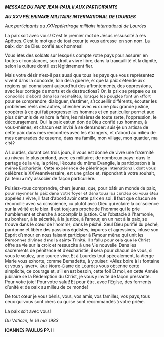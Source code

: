***MESSAGE DU PAPE JEAN-PAUL II AUX PARTICIPANTS***

***AU XXV PÈLERINAGE MILITAIRE INTERNATIONAL DE LOURDES***

*Aux participants au XXVepèlerinage militaire international de Lourdes*

La paix soit avec vous! C’est le premier mot de Jésus ressuscité à ses Apôtres. C’est le mot que de tout cœur je vous adresse, en son nom. La paix, don de Dieu confié aux hommes!

Vous êtes des soldats sur lesquels compte votre pays pour assurer, en toutes circonstances, son droit à vivre libre, dans la tranquillité et la dignité, selon la culture dont il est légitimement fier.

Mais votre désir n’est-il pas aussi que tous les pays que vous représentez vivent dans la concorde, loin de la guerre, et que la paix s’étende aux régions qui connaissent aujourd’hui des affrontements, des oppressions, avec leur cortège de morts et de destructions? Or, la paix se prépare ou se consolide d’abord dans les mentalités, lorsque les peuples font un effort pour se comprendre, dialoguer, s’estimer, s’accueillir différents, écouter les problèmes réels des autres, chercher avec eux une plus grande justice, coopérer à ce qui fait progresser les hommes et en particulier permet aux plus démunis de vaincre la faim, les misères de toute sorte, l’oppression, le découragement. Oui, la paix est un don de Dieu confié aux hommes, à vous-mêmes; et chacun est invité à se demander: suis-je un artisan de cette paix dans mes rencontres avec les étrangers, et d’abord au milieu de mes camarades de caserne, dans ma famille, mon village, mon quartier, ma cité?

A Lourdes, durant ces trois jours, il vous est donné de vivre une fraternité au niveau le plus profond, avec les militaires de nombreux pays: dans le partage de la vie, la prière, l’écoute du même Evangile, la participation à la même Eucharistie. Cette expérience de pèlerinage international, dont vous célébrez le XXVeanniversaire, est une grâce et, répondant à votre souhait, j’ai tenu à m’y associer de façon particulière.

Puisiez-vous comprendre, chers jeunes, que, pour bâtir un monde de paix, pour rayonner la paix dans votre foyer et dans tous les cercles où vous êtes appelés à vivre, il faut d’abord avoir cette paix en soi. Il faut que chacun se réconcilie avec sa conscience, ou plutôt avec Dieu qui éclaire la conscience sur la vérité et le bien. Il est toujours proche de l’homme qui le prie humblement et cherche à accomplir la justice. Car l’obstacle à l’harmonie, au bonheur, à la sécurité, à la justice, à l’amour, en un mot à la paix, se trouve dans le cœur de l’homme, dans le péché. Seul Dieu purifié du péché, pardonne et libère des passions égoïstes, impures et agressives, infuse son Esprit d’amour en nous faisant participer à l’Amour même qui unit les Personnes divines dans la sainte Trinité. Il a fallu pour cela que le Christ offre sa vie sur la croix et ressuscite à une Vie nouvelle. Dans les sacrements de pénitence et d’eucharistie, il sera pour chacun de vous, si vous le voulez, une source vive. Et à Lourdes tout spécialement, la Vierge Marie vous exhorte, comme Bernadette, à y puiser: «Allez boire à la fontaine et vous y laver». Que Notre-Dame de Lourdes vous obtienne cette simplicité, ce courage et, s’il en est besoin, cette foi! Et moi, en cette Année jubilaire de la Rédemption du Christ, je vous y invite de façon pressante. Pour votre joie! Pour votre salut! Et pour être, avec l’Eglise, des ferments d’unité et de paix au milieu de ce monde!

De tout cœur je vous bénis, vous, vos amis, vos familles, vos pays, tous ceux qui vous sont chers ou qui se sont recommandés à votre prière.

La paix soit avec vous!

*Du Vatican, le 16 mai 1983*

**IOANNES PAULUS PP. II**